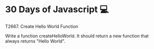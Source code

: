 # 30 Days of Javascript 💻

T2667. Create Hello World Function



Write a function createHelloWorld. It should return a new function that always returns "Hello World".
 

